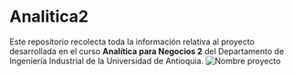 # Analitica2
Este repositorio recolecta toda la información relativa al proyecto desarrollada en el curso **Analítica para Negocios 2** del Departamento de Ingeniería Industrial de la Universidad de Antioquia.
![Nombre proyecto](https://datascientest.com/es/machine-learning-definicion-funcionamiento-usos)
